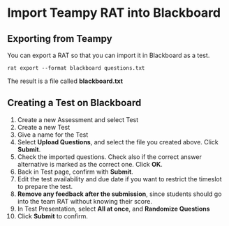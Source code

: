 # Import Teampy RAT into Blackboard



## Exporting from Teampy

You can export a RAT so that you can import it in Blackboard as a test.

    rat export --format blackboard questions.txt

The result is a file called **blackboard.txt**

## Creating a Test on Blackboard

1. Create a new Assessment and select Test
2. Create a new Test
3. Give a name for the Test
4. Select **Upload Questions**, and select the file you created above. Click **Submit**.
5. Check the imported questions. Check also if the correct answer alternative is marked as the correct one. Click **OK**.
6. Back in Test page, confirm with **Submit**.
7. Edit the test availability and due date if you want to restrict the timeslot to prepare the test. 
8. **Remove any feedback after the submission**, since students should go into the team RAT without knowing their score.
9. In Test Presentation, select **All at once**, and **Randomize Questions**
10. Click **Submit** to confirm. 